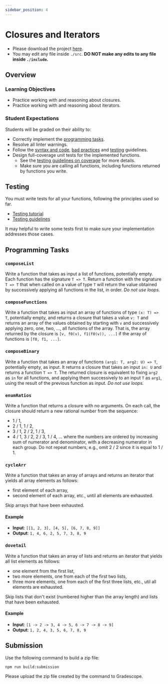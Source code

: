 ```yaml
---
sidebar_position: 4
---
```


# Closures and Iterators

- Please download the project [here](https://github.com/umass-compsci-220/public-materials/raw/main/homework/04-closures-iterators.zip).
- You may edit any file inside `./src`. **DO NOT make any edits to any file inside `./include`.**

## Overview

### Learning Objectives

- Practice working with and reasoning about closures.
- Practice working with and reasoning about iterators.

### Student Expectations

Students will be graded on their ability to:

- Correctly implement the [programming tasks](#programming-tasks).
- Resolve all linter warnings.
- Follow
  the [syntax and code](/materials/guidelines/syntax-and-code), [bad practices](/materials/guidelines/bad-practices)
  and [testing](/materials/guidelines/testing) guidelines.
- Design full-coverage unit tests for the implemented functions.
    - See the [testing guidelines on coverage](/materials/guidelines/testing#coverage) for more details.
    - Make sure you are calling all functions, including functions returned by functions you write.

## Testing

You must write tests for all your functions, following the principles used so far.

- [Testing tutorial](/materials/tutorials/assignments/testing)
- [Testing guidelines](/materials/guidelines/testing)

It may helpful to write some tests first to make sure your implementation addresses those cases.

## Programming Tasks

### `composeList`

Write a function that takes as input a list of functions, potentially empty. Each function has the signature `T => T`.
Return a function with the signature `T => T` that when called on a value of type `T` will return the value obtained by
successively applying all functions in the list, in order. _Do not use loops._

### `composeFunctions`

Write a function that takes as input an array of functions of type `(x: T) => T`, potentially empty, and returns a
closure that takes a value `v: T` and returns an array of the values obtained by starting with `v` and successively
applying zero, one, two, ..., all functions of the array. That is, the array returned by the closure is
`[v, f0(v), f1(f0(v)), ...]` if the array of functions is `[f0, f1, ...]`.

### `composeBinary`

Write a function that takes an array of functions `(arg1: T, arg2: U) => T`, potentially empty, as input.
It returns a closure that takes an input `in: U` and returns a function `T => T`. 
The returned closure is equivalent to fixing `arg2` as `in` for all functions, and applying them successively
to an input `T` as `arg1`, using the result of the previous function as input. _Do not use loops._

### `enumRatios`

Write a function that returns a closure with no arguments. On each call, the closure should return a new rational number
from the sequence:
- 1 / 1,
- 2 / 1, 1 / 2,
- 3 / 1, 2 / 2, 1 / 3,
- 4 / 1, 3 / 2, 2 / 3, 1 / 4, ...
where the numbers are ordered by increasing sum of numerator and denominator, with a decreasing numerator in each group.
Do not repeat numbers, e.g., omit 2 / 2 since it is equal to 1 / 1.

### `cycleArr`

Write a function that takes an array of arrays and returns an iterator that yields all array elements as follows:

- first element of each array,
- second element of each array, etc., until all elements are exhausted.

Skip arrays that have been exhausted.

#### Example

- **Input**: `[[1, 2, 3], [4, 5], [6, 7, 8, 9]]`
- **Output**: `1, 4, 6, 2, 5, 7, 3, 8, 9`

### `dovetail`

Write a function that takes an array of lists and returns an iterator that yields all list elements as follows:

- one element from the first list,
- two more elements, one from each of the first two lists,
- three more elements, one from each of the first three lists, etc., util all elements are exhausted.

Skip lists that don't exist (numbered higher than the array length) and lists that have been exhausted.

#### Example

- **Input**: `[1 -> 2 -> 3, 4 -> 5, 6 -> 7 -> 8 -> 9]`
- **Output**: `1, 2, 4, 3, 5, 6, 7, 8, 9`

## Submission

Use the following command to build a zip file:

```shell
npm run build:submission
```

Please upload the zip file created by the command to Gradescope.
